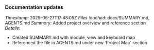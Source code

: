 ### Documentation updates
*Timestamp:* 2025-06-27T17:48:05Z
*Files touched:* docs/SUMMARY.md, AGENTS.md
*Summary:* Added project overview and reference section
*Details:*
- Created SUMMARY.md with module, view and keyboard map
- Referenced the file in AGENTS.md under new 'Project Map' section
